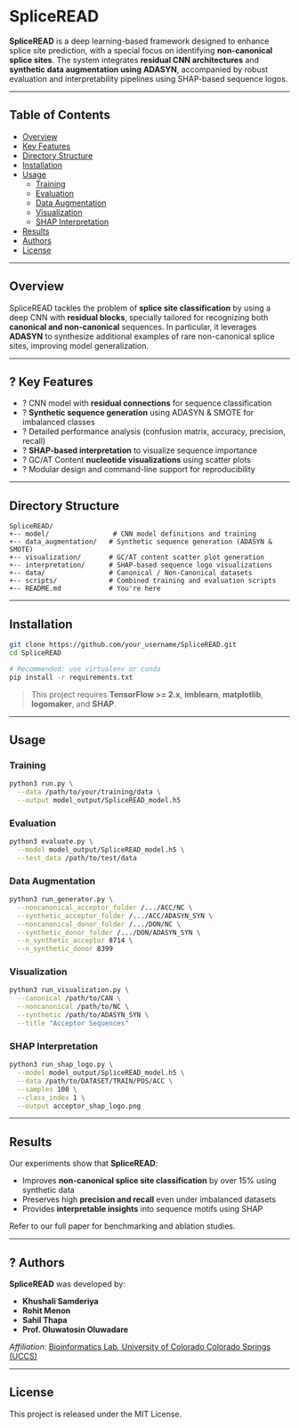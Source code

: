 
# SpliceREAD

**SpliceREAD** is a deep learning-based framework designed to enhance splice site prediction, with a special focus on identifying **non-canonical splice sites**. The system integrates **residual CNN architectures** and **synthetic data augmentation using ADASYN**, accompanied by robust evaluation and interpretability pipelines using SHAP-based sequence logos.

---

##  Table of Contents

- [Overview](#overview)
- [Key Features](#key-features)
- [Directory Structure](#directory-structure)
- [Installation](#installation)
- [Usage](#usage)
  - [Training](#training)
  - [Evaluation](#evaluation)
  - [Data Augmentation](#data-augmentation)
  - [Visualization](#visualization)
  - [SHAP Interpretation](#shap-interpretation)
- [Results](#results)
- [Authors](#authors)
- [License](#license)

---

##  Overview

SpliceREAD tackles the problem of **splice site classification** by using a deep CNN with **residual blocks**, specially tailored for recognizing both **canonical and non-canonical** sequences. In particular, it leverages **ADASYN** to synthesize additional examples of rare non-canonical splice sites, improving model generalization.

---

## ? Key Features

- ? CNN model with **residual connections** for sequence classification
- ? **Synthetic sequence generation** using ADASYN & SMOTE for imbalanced classes
- ? Detailed performance analysis (confusion matrix, accuracy, precision, recall)
- ? **SHAP-based interpretation** to visualize sequence importance
- ? GC/AT Content **nucleotide visualizations** using scatter plots
- ? Modular design and command-line support for reproducibility

---

##  Directory Structure

```
SpliceREAD/
+-- model/                # CNN model definitions and training
+-- data_augmentation/   # Synthetic sequence generation (ADASYN & SMOTE)
+-- visualization/       # GC/AT content scatter plot generation
+-- interpretation/      # SHAP-based sequence logo visualizations
+-- data/                # Canonical / Non-Canonical datasets
+-- scripts/             # Combined training and evaluation scripts
+-- README.md            # You're here
```

---

##  Installation

```bash
git clone https://github.com/your_username/SpliceREAD.git
cd SpliceREAD

# Recommended: use virtualenv or conda
pip install -r requirements.txt
```

>  This project requires **TensorFlow >= 2.x**, **imblearn**, **matplotlib**, **logomaker**, and **SHAP**.

---

##  Usage

###  Training

```bash
python3 run.py \
  --data /path/to/your/training/data \
  --output model_output/SpliceREAD_model.h5
```

###  Evaluation

```bash
python3 evaluate.py \
  --model model_output/SpliceREAD_model.h5 \
  --test_data /path/to/test/data
```

###  Data Augmentation

```bash
python3 run_generator.py \
  --noncanonical_acceptor_folder /.../ACC/NC \
  --synthetic_acceptor_folder /.../ACC/ADASYN_SYN \
  --noncanonical_donor_folder /.../DON/NC \
  --synthetic_donor_folder /.../DON/ADASYN_SYN \
  --n_synthetic_acceptor 8714 \
  --n_synthetic_donor 8399
```

###  Visualization

```bash
python3 run_visualization.py \
  --canonical /path/to/CAN \
  --noncanonical /path/to/NC \
  --synthetic /path/to/ADASYN_SYN \
  --title "Acceptor Sequences"
```

###  SHAP Interpretation

```bash
python3 run_shap_logo.py \
  --model model_output/SpliceREAD_model.h5 \
  --data /path/to/DATASET/TRAIN/POS/ACC \
  --samples 100 \
  --class_index 1 \
  --output acceptor_shap_logo.png
```

---

##  Results

Our experiments show that **SpliceREAD**:
- Improves **non-canonical splice site classification** by over 15% using synthetic data
- Preserves high **precision and recall** even under imbalanced datasets
- Provides **interpretable insights** into sequence motifs using SHAP

Refer to our full paper for benchmarking and ablation studies.

---

## ? Authors

**SpliceREAD** was developed by:

- **Khushali Samderiya**  
- **Rohit Menon**  
- **Sahil Thapa**  
- **Prof. Oluwatosin Oluwadare**  

*Affiliation*: [Bioinformatics Lab, University of Colorado Colorado Springs (UCCS)](https://bioinformatics.uccs.edu)

---

##  License

This project is released under the MIT License.
